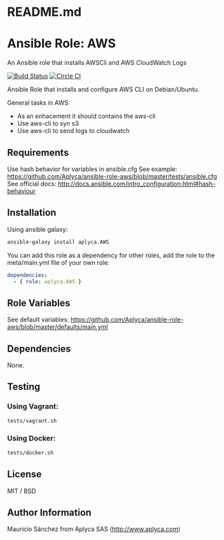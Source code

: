 # README.md
# Ansible Role: AWS

An Ansible role that installs AWSCli and AWS CloudWatch Logs

[![Build Status](https://travis-ci.org/Aplyca/ansible-role-aws.svg?branch=master)](https://travis-ci.org/Aplyca/ansible-role-aws)
[![Circle CI](https://circleci.com/gh/Aplyca/ansible-role-aws.svg?style=svg)](https://circleci.com/gh/Aplyca/ansible-role-aws)

Ansible Role that installs and configure AWS CLI on Debian/Ubuntu.

General tasks in AWS:
- As an enhacement it should contains the aws-cli
- Use aws-cli to syn s3
- Use aws-cli to send logs to cloudwatch

## Requirements

Use hash behavior for variables in ansible.cfg
See example: https://github.com/Aplyca/ansible-role-aws/blob/master/tests/ansible.cfg
See official docs: http://docs.ansible.com/intro_configuration.html#hash-behaviour

## Installation

Using ansible galaxy:
```bash
ansible-galaxy install aplyca.AWS
```
You can add this role as a dependency for other roles, add the role to the meta/main.yml file of your own role:
```yaml
dependencies:
  - { role: aplyca.AWS }
```

## Role Variables

See default variables: https://github.com/Aplyca/ansible-role-aws/blob/master/defaults/main.yml

## Dependencies

None.

## Testing
### Using Vagrant:

```bash
tests/vagrant.sh
```
### Using Docker:

```bash
tests/docker.sh
```

## License

MIT / BSD

## Author Information

Mauricio Sánchez from Aplyca SAS (http://www.aplyca.com)
